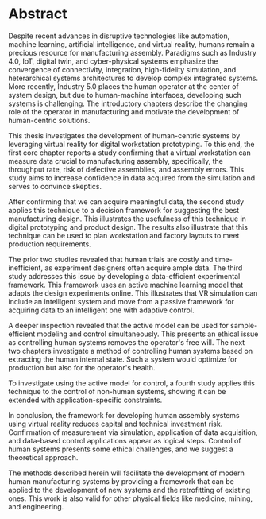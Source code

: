 # Abstract

Despite recent advances in disruptive technologies like automation, machine learning, artificial intelligence, and virtual reality, humans remain a precious resource for manufacturing assembly. Paradigms such as Industry 4.0, IoT, digital twin, and cyber-physical systems emphasize the convergence of connectivity, integration, high-fidelity simulation, and heterarchical systems architectures to develop complex integrated systems. More recently, Industry 5.0 places the human operator at the center of system design, but due to human-machine interfaces, developing such systems is challenging. The introductory chapters describe the changing role of the operator in manufacturing and motivate the development of human-centric solutions.

This thesis investigates the development of human-centric systems by leveraging virtual reality for digital workstation prototyping. To this end, the first core chapter reports a study confirming that a virtual workstation can measure data crucial to manufacturing assembly, specifically, the throughput rate, risk of defective assemblies, and assembly errors. This study aims to increase confidence in data acquired from the simulation and serves to convince skeptics.

After confirming that we can acquire meaningful data, the second study applies this technique to a decision framework for suggesting the best manufacturing design. This illustrates the usefulness of this technique in digital prototyping and product design. The results also illustrate that this technique can be used to plan workstation and factory layouts to meet production requirements.

The prior two studies revealed that human trials are costly and time-inefficient, as experiment designers often acquire ample data. The third study addresses this issue by developing a data-efficient experimental framework. This framework uses an active machine learning model that adapts the design experiments online. This illustrates that VR simulation can include an intelligent system and move from a passive framework for acquiring data to an intelligent one with adaptive control.

A deeper inspection revealed that the active model can be used for sample-efficient modeling and control simultaneously. This presents an ethical issue as controlling human systems removes the operator's free will. The next two chapters investigate a method of controlling human systems based on extracting the human internal state. Such a system would optimize for production but also for the operator's health.

To investigate using the active model for control, a fourth study applies this technique to the control of non-human systems, showing it can be extended with application-specific constraints.

In conclusion, the framework for developing human assembly systems using virtual reality reduces capital and technical investment risk. Confirmation of measurement via simulation, application of data acquisition, and data-based control applications appear as logical steps. Control of human systems presents some ethical challenges, and we suggest a theoretical approach.

The methods described herein will facilitate the development of modern human manufacturing systems by providing a framework that can be applied to the development of new systems and the retrofitting of existing ones. This work is also valid for other physical fields like medicine, mining, and engineering.
